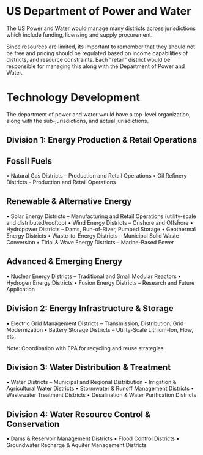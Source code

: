 # US Department of Power and Water

The US Power and Water would manage many districts across jurisdictions which include funding, licensing and supply procurement.

Since resources are limited, its important to remember that they should not be free and pricing should be regulated based on income capabilities of districts, and resource constraints. Each "retail" district would be responsible for managing this along with the Department of Power and Water.

# Technology Development

The department of power and water would have a top-level organization, along with the sub-jurisdictions, and actual jurisdictions.

## Division 1: Energy Production & Retail Operations

## Fossil Fuels

• Natural Gas Districts – Production and Retail Operations
• Oil Refinery Districts – Production and Retail Operations

## Renewable & Alternative Energy

• Solar Energy Districts – Manufacturing and Retail Operations (utility-scale and distributed/rooftop)
• Wind Energy Districts – Onshore and Offshore
• Hydropower Districts – Dams, Run-of-River, Pumped Storage
• Geothermal Energy Districts
• Waste-to-Energy Districts – Municipal Solid Waste Conversion
• Tidal & Wave Energy Districts – Marine-Based Power

## Advanced & Emerging Energy

• Nuclear Energy Districts – Traditional and Small Modular Reactors
• Hydrogen Energy Districts
• Fusion Energy Districts – Research and Future Application

## Division 2: Energy Infrastructure & Storage

• Electric Grid Management Districts – Transmission, Distribution, Grid Modernization
• Battery Storage Districts – Utility-Scale Lithium-Ion, Flow, etc.

Note: Coordination with EPA for recycling and reuse strategies

## Division 3: Water Distribution & Treatment

• Water Districts – Municipal and Regional Distribution
• Irrigation & Agricultural Water Districts
• Stormwater & Runoff Management Districts
• Wastewater Treatment Districts
• Desalination & Water Purification Districts

## Division 4: Water Resource Control & Conservation

• Dams & Reservoir Management Districts
• Flood Control Districts
• Groundwater Recharge & Aquifer Management Districts
